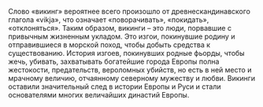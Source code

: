 <!--2024-01-21 22:38:52-->
Слово «викинг» вероятнее всего произошло от древнескандинавского глагола «vikja», что означает «поворачивать», «покидать», «отклоняться». Таким образом, викинги – это люди, порвавшие с привычным жизненным укладом. Это изгои, покинувшие родину и отправившиеся в морской поход, чтобы добыть средства к существованию.
История изгоев, покинувших родные фьорды, чтобы жечь, убивать, захватывать богатейшие города Европы полна жестокости, предательств, вероломных убийств, но есть в ней место и мрачному величию, отчаянному северному мужеству и любви. Викинги оставили значительный след в истории Европы и Руси и стали основателями многих величайших династий Европы.
